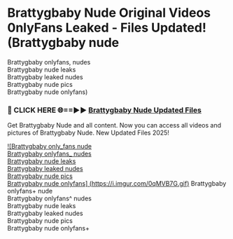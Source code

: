 # Brattygbaby Nude Original Videos 0nlyFans Leaked - Files Updated! (Brattygbaby nude<br>

Brattygbaby onlyfans, nudes<br>
Brattygbaby nude leaks<br>
Brattygbaby leaked nudes<br>
Brattygbaby nude pics<br>
Brattygbaby nude onlyfans)

<h3>🔴 CLICK HERE 🌐==►► <a href="https://tinyurl.com/leaks-videos" rel="nofollow">Brattygbaby Nude Updated Files</a></h3>

Get Brattygbaby Nude and all content. Now you can access all videos and pictures of Brattygbaby Nude. New Updated Files 2025!

[![Brattygbaby only_fans nude<br>
Brattygbaby onlyfans_ nudes<br>
Brattygbaby nude leaks<br>
Brattygbaby leaked nudes<br>
Brattygbaby nude pics<br>
Brattygbaby nude onlyfans]
(https://i.imgur.com/0qMVB7G.gif)](https://tinyurl.com/leaks-videos)
Brattygbaby onlyfans+ nude<br>
Brattygbaby onlyfans^ nudes<br>
Brattygbaby nude leaks<br>
Brattygbaby leaked nudes<br>
Brattygbaby nude pics<br>
Brattygbaby nude onlyfans+